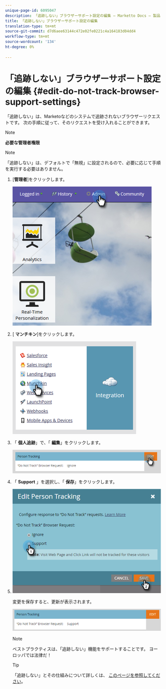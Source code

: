 ```yaml
---
unique-page-id: 6095047
description: 「追跡しない」ブラウザーサポート設定の編集 — Marketto Docs — 製品ドキュメント
title: 「追跡しない」ブラウザーサポート設定の編集
translation-type: tm+mt
source-git-commit: d7d6aee63144c472e02fe0221c4a164183d04dd4
workflow-type: tm+mt
source-wordcount: '134'
ht-degree: 0%

---
```



# 「追跡しない」ブラウザーサポート設定の編集 {#edit-do-not-track-browser-support-settings}

「追跡しない」は、Marketoなどのシステムで追跡されないブラウザーリクエストです。 次の手順に従って、そのリクエストを受け入れることができます。

>[!NOTE]
>
>**必要な管理者権限**

>[!NOTE]
>
>「追跡しない」は、デフォルトで「無視」に設定されるので、必要に応じて手順を実行する必要はありません。

1. [**管理者**]をクリックします。

   ![](assets/one.png)

1. [ **マンチキン**]をクリックします。

   ![](assets/two.png)

1. 「 **個人追跡**」で、「 **編集**」をクリックします。

   ![](assets/three-2.png)

1. 「 **Support** 」を選択し、「 **保存**」をクリックします。
1. ![](assets/four-1.png)

   変更を保存すると、更新が表示されます。

   ![](assets/five-1.png)

   >[!NOTE]
   >
   >ベストプラクティスは、「追跡しない」機能をサポートすることです。 ヨーロッパでは法律だ！

   >[!TIP]
   >
   >「追跡しない」とその仕組みについて詳しくは、 [このページを参照してください](https://en.wikipedia.org/wiki/Do_Not_Track)。

